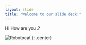 ```yaml
---
layout: slide
title: "Welcome to our slide deck!"
---
```


Hi How are you .?

![Robotocat](https://octodex.github.com/images/Robotocat.png)
{: .center}
